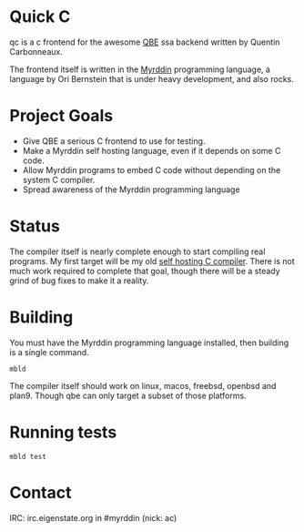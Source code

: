 # Quick C

qc is a c frontend for the awesome [QBE](http://c9x.me/compile/) ssa backend written by Quentin Carbonneaux.

The frontend itself is written in the [Myrddin](https://myrlang.org) programming
language, a language by Ori Bernstein that is under heavy development, and also rocks.

# Project Goals

- Give QBE a serious C frontend to use for testing.
- Make a Myrddin self hosting language, even if it depends on some C code.
- Allow Myrddin programs to embed C code without depending on the system C compiler.
- Spread awareness of the Myrddin programming language

# Status

The compiler itself is nearly complete enough to start compiling real programs. My first target will be my old [self hosting C compiler](https://github.com/andrewchambers/c). There is not much work required to complete that goal, though there will be a steady grind of bug fixes to make it a reality.

# Building

You must have the Myrddin programming language installed, then building is a single command.

`mbld`

The compiler itself should work on linux, macos, freebsd, openbsd and plan9. Though qbe can only target a subset of those platforms.

# Running tests

`mbld test`

# Contact

IRC: irc.eigenstate.org in #myrddin (nick: ac)
